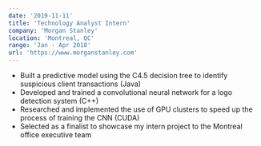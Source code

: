 ```yaml
---
date: '2019-11-11'
title: 'Technology Analyst Intern'
company: 'Morgan Stanley'
location: 'Montreal, QC'
range: 'Jan - Apr 2018'
url: 'https://www.morganstanley.com'
---
```


- Built a predictive model using the C4.5 decision tree to identify suspicious client transactions (Java)
- Developed and trained a convolutional neural network for a logo detection system (C++)
- Researched and implemented the use of GPU clusters to speed up the process of training the CNN (CUDA) 
- Selected as a finalist to showcase my intern project to the Montreal office executive team